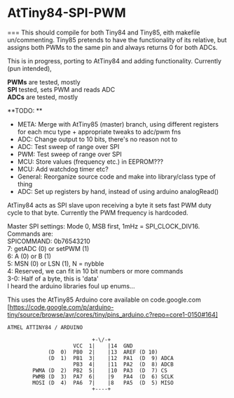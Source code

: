 # AtTiny84-SPI-PWM  
===
 This should compile for both Tiny84 and Tiny85, eith makefile un/commenting. Tiny85 pretends to have the functionality of its relative, but assigns both PWMs to the same pin and always returns 0 for both ADCs.
 
 This is in progress, porting to AtTiny84 and adding functionality. Currently (pun intended),  
 
 **PWMs** are tested, mostly  
 **SPI** tested, sets PWM and reads ADC  
 **ADCs** are tested, mostly   
 
**TODO: **
* META: Merge with AtTiny85 (master) branch, using different registers for each mcu type + appropriate tweaks to adc/pwm fns
* ADC: Change output to 10 bits, there's no reason not to
* ADC: Test sweep of range over SPI
* PWM: Test sweep of range over SPI
* MCU: Store values (frequency etc.) in EEPROM???
* MCU: Add watchdog timer etc?
* General: Reorganize source code and make into library/class type of thing
* ADC: Set up registers by hand, instead of using arduino analogRead()  
 
AtTiny84 acts as SPI slave upon receiving a byte it sets fast PWM duty cycle to that byte. Currently the PWM frequency is hardcoded.  
 
Master SPI settings: Mode 0, MSB first, 1mHz = SPI_CLOCK_DIV16. Commands are:  
    SPICOMMAND: 0b76543210  
    7: getADC (0) or setPWM (1)  
    6: A (0) or B (1)  
    5: MSN (0) or LSN (1), N = nybble  
    4: Reserved, we can fit in 10 bit numbers or more commands  
    3-0: Half of a byte, this is 'data'  
    I heard the arduino libraries foul up enums...  
 
This uses the AtTiny85 Arduino core available on code.google.com [https://code.google.com/p/arduino-tiny/source/browse/avr/cores/tiny/pins_arduino.c?repo=core1-0150#164]  
 
    ATMEL ATTINY84 / ARDUINO
    
                               +-\/-+
                         VCC  1|    |14  GND
                 (D  0)  PB0  2|    |13  AREF (D 10)
                 (D  1)  PB1  3|    |12  PA1  (D  9) ADCA
                         PB3  4|    |11  PA2  (D  8) ADCB
            PWMA (D  2)  PB2  5|    |10  PA3  (D  7) CS
            PWMB (D  3)  PA7  6|    |9   PA4  (D  6) SCLK
            MOSI (D  4)  PA6  7|    |8   PA5  (D  5) MISO
                               +----+


